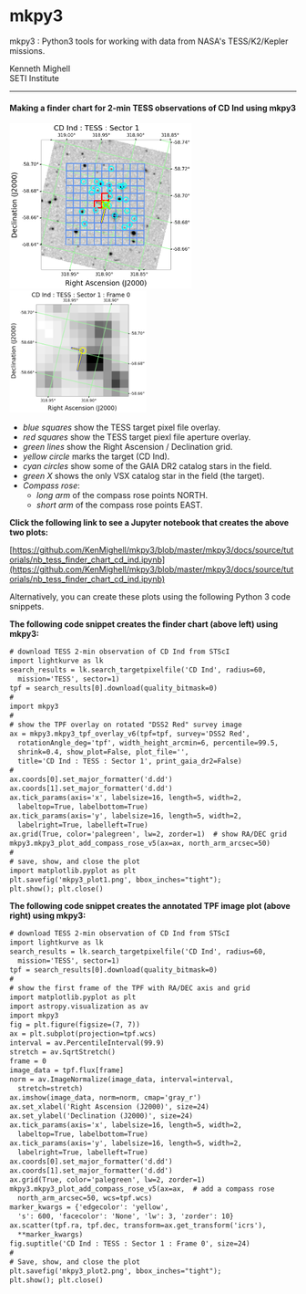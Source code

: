 # mkpy3
mkpy3 : Python3 tools for working with data from NASA's TESS/K2/Kepler missions.

Kenneth Mighell   
SETI Institute

---

#### Making a finder chart for 2-min TESS observations of CD Ind using mkpy3

<!-- original: works with GitHub
<p float="left">
  <img src="./mkpy3_plot_figa.png" width="320" />
  <img src="./mkpy3_plot_figb.png" width="240" /> 
</p>
-->

<!-- revised: works with GitHub *and* test.pypi.org -->
<p float="left">
  <img src="https://github.com/KenMighell/mkpy3/raw/master/mkpy3_plot_figa.png" width="320" />
  <img src="https://github.com/KenMighell/mkpy3/raw/master/mkpy3_plot_figb.png" width="240" /> 
</p>


* *blue squares* show the TESS target pixel file overlay.
* *red squares* show the TESS target piexl file aperture overlay.
* *green lines* show the Right Ascension / Declination grid.
* *yellow circle* marks the target (CD Ind).
* *cyan circles* show some of the GAIA DR2 catalog stars in the field.
* *green X* shows the only VSX catalog star in the field (the target).
* *Compass rose*:
    * *long arm* of the compass rose points NORTH.
    * *short arm* of the compass rose points EAST.

**Click the following link to see a Jupyter notebook that creates the above two plots:**

[https://github.com/KenMighell/mkpy3/blob/master/mkpy3/docs/source/tutorials/nb_tess_finder_chart_cd_ind.ipynb](https://github.com/KenMighell/mkpy3/blob/master/mkpy3/docs/source/tutorials/nb_tess_finder_chart_cd_ind.ipynb)

Alternatively, you can create these plots using the following Python 3 code snippets.

**The following code snippet creates the finder chart (above left) using mkpy3:**

```
# download TESS 2-min observation of CD Ind from STScI
import lightkurve as lk
search_results = lk.search_targetpixelfile('CD Ind', radius=60, 
  mission='TESS', sector=1)    
tpf = search_results[0].download(quality_bitmask=0)
#
import mkpy3
#
# show the TPF overlay on rotated "DSS2 Red" survey image
ax = mkpy3.mkpy3_tpf_overlay_v6(tpf=tpf, survey='DSS2 Red', 
  rotationAngle_deg='tpf', width_height_arcmin=6, percentile=99.5,
  shrink=0.4, show_plot=False, plot_file='',
  title='CD Ind : TESS : Sector 1', print_gaia_dr2=False)
#
ax.coords[0].set_major_formatter('d.dd')
ax.coords[1].set_major_formatter('d.dd')
ax.tick_params(axis='x', labelsize=16, length=5, width=2,
  labeltop=True, labelbottom=True)
ax.tick_params(axis='y', labelsize=16, length=5, width=2,
  labelright=True, labelleft=True)
ax.grid(True, color='palegreen', lw=2, zorder=1)  # show RA/DEC grid
mkpy3.mkpy3_plot_add_compass_rose_v5(ax=ax, north_arm_arcsec=50)
#
# save, show, and close the plot
import matplotlib.pyplot as plt
plt.savefig('mkpy3_plot1.png', bbox_inches="tight");
plt.show(); plt.close()
```

**The following code snippet creates the annotated TPF image plot (above right) using mkpy3:**

```
# download TESS 2-min observation of CD Ind from STScI
import lightkurve as lk
search_results = lk.search_targetpixelfile('CD Ind', radius=60,  
  mission='TESS', sector=1)    
tpf = search_results[0].download(quality_bitmask=0)
#
# show the first frame of the TPF with RA/DEC axis and grid
import matplotlib.pyplot as plt
import astropy.visualization as av
import mkpy3
fig = plt.figure(figsize=(7, 7))
ax = plt.subplot(projection=tpf.wcs)
interval = av.PercentileInterval(99.9)
stretch = av.SqrtStretch()
frame = 0
image_data = tpf.flux[frame]
norm = av.ImageNormalize(image_data, interval=interval,  
  stretch=stretch)
ax.imshow(image_data, norm=norm, cmap='gray_r')
ax.set_xlabel('Right Ascension (J2000)', size=24)
ax.set_ylabel('Declination (J2000)', size=24)
ax.tick_params(axis='x', labelsize=16, length=5, width=2,
  labeltop=True, labelbottom=True)
ax.tick_params(axis='y', labelsize=16, length=5, width=2,
  labelright=True, labelleft=True)
ax.coords[0].set_major_formatter('d.dd')
ax.coords[1].set_major_formatter('d.dd')
ax.grid(True, color='palegreen', lw=2, zorder=1)
mkpy3.mkpy3_plot_add_compass_rose_v5(ax=ax,  # add a compass rose
  north_arm_arcsec=50, wcs=tpf.wcs)
marker_kwargs = {'edgecolor': 'yellow',  
  's': 600, 'facecolor': 'None', 'lw': 3, 'zorder': 10}
ax.scatter(tpf.ra, tpf.dec, transform=ax.get_transform('icrs'),  
  **marker_kwargs)
fig.suptitle('CD Ind : TESS : Sector 1 : Frame 0', size=24)
#
# Save, show, and close the plot
plt.savefig('mkpy3_plot2.png', bbox_inches="tight");  
plt.show(); plt.close()
```

[//]: # (EOF)
